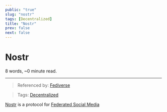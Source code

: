 ```yaml
---
public: "true"
slug: "nostr"
tags: [Decentralized]
title: "Nostr"
prev: false
next: false
---
```

<script setup>
import { data } from '../../git.data.ts';
import { useData } from 'vitepress';
const pageData = useData();
</script>
<h1 class="p-name">Nostr</h1>
<p>8 words, ~0 minute read. <span v-html="data[`site/${pageData.page.value.relativePath}`]" /></p>
<hr/>

> Referenced by: [Fediverse](/garden/fediverse/index.md)

> Tags: [Decentralized](/garden/decentralized/index.md)

[Nostr](https://nostr.com) is a protocol for [Federated Social Media](/garden/fediverse/index.md)